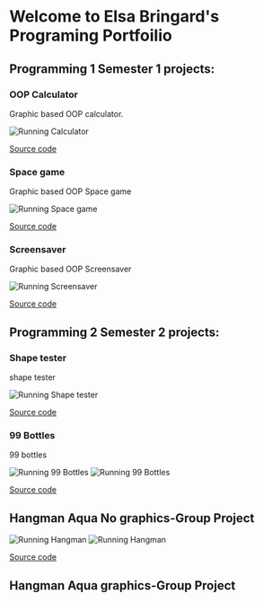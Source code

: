 # Welcome to Elsa Bringard's Programing Portfoilio

## Programming 1 Semester 1 projects:

### OOP Calculator

Graphic based OOP calculator.

![Running Calculator](https://github.com/elsabringard/programing1portfolio/blob/gh-pages/images/calc.png?raw=true)


[Source code](https://github.com/elsabringard/programing1portfolio/tree/gh-pages/src/Calculator)

### Space game

Graphic based OOP Space game

![Running Space game](https://github.com/elsabringard/programing1portfolio/blob/gh-pages/images/space.png?raw=true)


[Source code](https://github.com/elsabringard/programing1portfolio/tree/gh-pages/src/SpaceGame)

### Screensaver
Graphic based OOP Screensaver

![Running Screensaver](https://github.com/elsabringard/programing1portfolio/blob/gh-pages/images/screen.png?raw=true)


[Source code](https://github.com/elsabringard/programing1portfolio/blob/gh-pages/src/Screensaver/ScreenSaver.pde)

## Programming 2 Semester 2 projects:

### Shape tester 
shape tester

![Running Shape tester](https://github.com/elsabringard/programing1portfolio/blob/gh-pages/images/shape.png?raw=true)


[Source code](https://github.com/elsabringard/programing1portfolio/tree/gh-pages/src/ShapeTester)

### 99 Bottles
99 bottles

![Running 99 Bottles](https://github.com/elsabringard/programing1portfolio/blob/gh-pages/images/startbottles.png?raw=true)
![Running 99 Bottles](https://github.com/elsabringard/programing1portfolio/blob/gh-pages/images/endbottles.png?raw=true)

[Source code](https://github.com/elsabringard/programing1portfolio/tree/gh-pages/src/99%20bottles)


## Hangman Aqua No graphics-Group Project
![Running Hangman](https://github.com/elsabringard/programing1portfolio/blob/gh-pages/images/graphicsno.png?raw=true)
![Running Hangman](https://github.com/elsabringard/programing1portfolio/blob/gh-pages/images/nographicshangman.png?raw=true)

[Source code](https://github.com/elsabringard/programing1portfolio/tree/gh-pages/src/hangman-aqua2)


## Hangman Aqua graphics-Group Project
